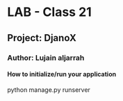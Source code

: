 # LAB - Class 21
## Project: DjanoX
### Author: Lujain aljarrah
#### How to initialize/run your application

python manage.py runserver
